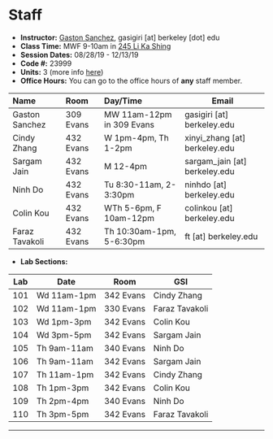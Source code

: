 # Staff

- __Instructor:__ [Gaston Sanchez](http://gastonsanchez.com), gasigiri [at] berkeley [dot] edu
- __Class Time:__ MWF 9-10am in [245 Li Ka Shing](https://www.berkeley.edu/map?likashing)
- __Session Dates:__ 08/28/19 - 12/13/19
- __Code #:__ 23999
- __Units:__ 3 (more info [here](http://classes.berkeley.edu/content/2019-fall-stat-133-001-lec-001))
- __Office Hours:__ You can go to the office hours of __any__ staff member.


| Name               | Room      | Day/Time              | Email |
|:-------------------|:----------|:----------------------|--------|
| Gaston Sanchez     | 309 Evans | MW 11am-12pm in 309 Evans | gasigiri [at] berkeley.edu |
| Cindy Zhang        | 432 Evans | W 1pm-4pm, Th 1-2pm | xinyi_zhang [at] berkeley.edu |
| Sargam Jain        | 432 Evans | M 12-4pm | sargam_jain [at] berkeley.edu |
| Ninh Do            | 432 Evans | Tu 8:30-11am, 2-3:30pm | ninhdo [at] berkeley.edu |
| Colin Kou          | 432 Evans | WTh 5-6pm, F 10am-12pm | colinkou [at] berkeley.edu |
| Faraz Tavakoli     | 432 Evans | Th 10:30am-1pm, 5-6:30pm | ft [at] berkeley.edu |


- __Lab Sections:__

| Lab | Date        | Room         | GSI                |
|-----|-------------|--------------|--------------------|
| 101 | Wd 11am-1pm | 342 Evans    | Cindy Zhang        |
| 102 | Wd 11am-1pm | 330 Evans    | Faraz Tavakoli     |
| 103 | Wd 1pm-3pm  | 342 Evans    | Colin Kou          |
| 104 | Wd 3pm-5pm  | 342 Evans    | Sargam Jain        |
| 105 | Th 9am-11am | 340 Evans    | Ninh Do            |
| 106 | Th 9am-11am | 342 Evans    | Sargam Jain        |
| 107 | Th 11am-1pm | 342 Evans    | Cindy Zhang        |
| 108 | Th 1pm-3pm  | 342 Evans    | Colin Kou          |
| 109 | Th 2pm-4pm  | 340 Evans    | Ninh Do            |
| 110 | Th 3pm-5pm  | 342 Evans    | Faraz Tavakoli     |


-----
